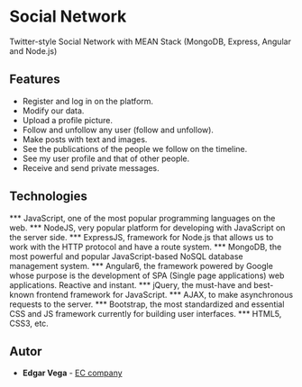 # Social Network
Twitter-style Social Network with MEAN Stack (MongoDB, Express, Angular and Node.js)

## Features

* Register and log in on the platform.
* Modify our data.
* Upload a profile picture.
* Follow and unfollow any user (follow and unfollow).
* Make posts with text and images.
* See the publications of the people we follow on the timeline.
* See my user profile and that of other people.
* Receive and send private messages.

## Technologies

*** JavaScript, one of the most popular programming languages on the web.
*** NodeJS, very popular platform for developing with JavaScript on the server side.
*** ExpressJS, framework for Node.js that allows us to work with the HTTP protocol and have a route system.
*** MongoDB, the most powerful and popular JavaScript-based NoSQL database management system.
*** Angular6, the framework powered by Google whose purpose is the development of SPA (Single page applications) web applications. Reactive and instant.
*** jQuery, the must-have and best-known frontend framework for JavaScript.
*** AJAX, to make asynchronous requests to the server.
*** Bootstrap, the most standardized and essential CSS and JS framework currently for building user interfaces.
*** HTML5,  CSS3, etc. 

## Autor

* **Edgar Vega** - [EC company](https://itsystem.com.mx/dash/index)
